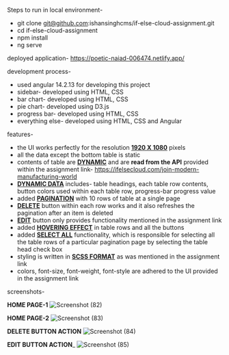 Steps to run in local environment-
* git clone git@github.com:ishansinghcms/if-else-cloud-assignment.git
* cd if-else-cloud-assignment
* npm install
* ng serve

deployed application- https://poetic-naiad-006474.netlify.app/

development process-
* used angular 14.2.13 for developing this project
* sidebar- developed using HTML, CSS
* bar chart- developed using HTML, CSS
* pie chart- developed using D3.js
* progress bar- developed using HTML, CSS
* everything else- developed using HTML, CSS and Angular

features-
* the UI works perfectly for the resolution <ins>**1920 X 1080**</ins> pixels
* all the data except the bottom table is static
* contents of table are <ins>**DYNAMIC**</ins> and are **read from the API** provided within the assignment link- https://ifelsecloud.com/join-modern-manufacturing-world
* <ins>**DYNAMIC DATA**</ins> includes- table headings, each table row contents, button colors used within each table row, progress-bar progress value
* added <ins>**PAGINATION**</ins> with 10 rows of table at a single page
* <ins>**DELETE**</ins> button within each row works and it also refreshes the pagination after an item is deleted
* <ins>**EDIT**</ins> button only provides functionality mentioned in the assignment link
* added <ins>**HOVERING EFFECT**</ins> in table rows and all the buttons
* added <ins>**SELECT ALL**</ins> functionality, which is responsible for selecting all the table rows of a particular pagination page by selecting the table head check box
* styling is written in <ins>**SCSS FORMAT**</ins> as was mentioned in the assignment link
* colors, font-size, font-weight, font-style are adhered to the UI provided in the assignment link 

screenshots-

**HOME PAGE-1**
![Screenshot (82)](https://github.com/ishansinghcms/if-else-cloud-assignment/assets/66079152/c2a700de-3215-4955-8d96-5e14decb11f7)

**HOME PAGE-2**
![Screenshot (83)](https://github.com/ishansinghcms/if-else-cloud-assignment/assets/66079152/62d9f9b7-80d1-40c5-add4-cd96a50c7b78)

**DELETE BUTTON ACTION**
![Screenshot (84)](https://github.com/ishansinghcms/if-else-cloud-assignment/assets/66079152/f009f3e9-ba88-42f9-aa79-0a8ee69a16a1)

**EDIT BUTTON ACTION**_
![Screenshot (85)](https://github.com/ishansinghcms/if-else-cloud-assignment/assets/66079152/f7723a6e-118b-4b95-9edb-f57c3c0342d0)



